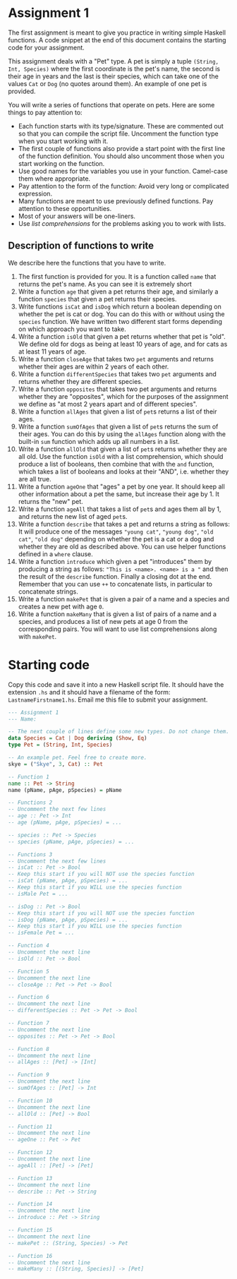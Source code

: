 # Assignment 1

The first assignment is meant to give you practice in writing simple Haskell functions. A code snippet at the end of this document contains the starting code for your assignment.

This assignment deals with a "Pet" type. A pet is simply a tuple `(String, Int, Species)` where the first coordinate is the pet's name, the second is their age in years and the last is their species, which can take one of the values `Cat` or `Dog` (no quotes around them). An example of one pet is provided.

You will write a series of functions that operate on pets. Here are some things to pay attention to:

- Each function starts with its type/signature. These are commented out so that you can compile the script file. Uncomment the function type when you start working with it.
- The first couple of functions also provide a start point with the first line of the function definition. You should also uncomment those when you start working on the function.
- Use good names for the variables you use in your function. Camel-case them where appropriate.
- Pay attention to the form of the function: Avoid very long or complicated expression.
- Many functions are meant to use previously defined functions. Pay attention to these opportunities.
- Most of your answers will be one-liners.
- Use *list comprehensions* for the problems asking you to work with lists.

## Description of functions to write

We describe here the functions that you have to write.

1. The first function is provided for you. It is a function called `name` that returns the pet's name. As you can see it is extremely short
2. Write a function `age` that given a pet returns their age, and similarly a function `species` that given a pet returns their species.
3. Write functions `isCat` and `isDog` which return a boolean depending on whether the pet is cat or dog. You can do this with or without using the `species` function. We have written two different start forms depending on which approach you want to take.
4. Write a function `isOld` that given a pet returns whether that pet is "old". We define old for dogs as being at least 10 years of age, and for cats as at least 11 years of age.
5. Write a function `closeAge` that takes two `pet` arguments and returns whether their ages are within 2 years of each other.
6. Write a function `differentSpecies` that takes two `pet` arguments and returns whether they are different species.
7. Write a function `opposites` that takes two pet arguments and returns whether they are "opposites", which for the purposes of the assignment we define as "at most 2 years apart and of different species".
8. Write a function `allAges` that given a list of `pet`s returns a list of their ages.
9. Write a function `sumOfAges` that given a list of `pet`s returns the sum of their ages. You can do this by using the `allAges` function along with the built-in `sum` function which adds up all numbers in a list.
10. Write a function `allOld` that given a list of `pet`s returns whether they are all old. Use the function `isOld` with a list comprehension, which should produce a list of booleans, then combine that with the `and` function, which takes a list of booleans and looks at their "AND", i.e. whether they are all true.
11. Write a function `ageOne` that "ages" a pet by one year. It should keep all other information about a pet the same, but increase their age by 1. It returns the "new" pet.
12. Write a function `ageAll` that takes a list of `pet`s and ages them all by 1, and returns the new list of aged `pet`s.
13. Write a function `describe` that takes a pet and returns a string as follows: It will produce one of the messages `"young cat"`, `"young dog"`, `"old cat"`, `"old dog"` depending on whether the pet is a cat or a dog and whether they are old as described above. You can use helper functions defined in a `where` clause.
14. Write a function `introduce` which given a pet "introduces" them by producing a string as follows: `"This is <name>. <name> is a "` and then the result of the `describe` function. Finally a closing dot at the end. Remember that you can use `++` to concatenate lists, in particular to concatenate strings.
15. Write a function `makePet` that is given a pair of a name and a species and creates a new pet with age `0`.
16. Write a function `makeMany` that is given a list of pairs of a name and a species, and produces a list of new pets at age 0 from the corresponding pairs. You will want to use list comprehensions along with `makePet`.

# Starting code

Copy this code and save it into a new Haskell script file. It should have the extension `.hs` and it should have a filename of the form: `LastnameFirstname1.hs`. Email me this file to submit your assignment.

```haskell
--- Assignment 1
--- Name:

-- The next couple of lines define some new types. Do not change them.
data Species = Cat | Dog deriving (Show, Eq)
type Pet = (String, Int, Species)

-- An example pet. Feel free to create more.
skye = ("Skye", 3, Cat) :: Pet

-- Function 1
name :: Pet -> String
name (pName, pAge, pSpecies) = pName

-- Functions 2
-- Uncomment the next few lines
-- age :: Pet -> Int
-- age (pName, pAge, pSpecies) = ...

-- species :: Pet -> Species
-- species (pName, pAge, pSpecies) = ...

-- Functions 3
-- Uncomment the next few lines
-- isCat :: Pet -> Bool
-- Keep this start if you will NOT use the species function
-- isCat (pName, pAge, pSpecies) = ...
-- Keep this start if you WILL use the species function
-- isMale Pet = ...

-- isDog :: Pet -> Bool
-- Keep this start if you will NOT use the species function
-- isDog (pName, pAge, pSpecies) = ...
-- Keep this start if you WILL use the species function
-- isFemale Pet = ...

-- Function 4
-- Uncomment the next line
-- isOld :: Pet -> Bool

-- Function 5
-- Uncomment the next line
-- closeAge :: Pet -> Pet -> Bool

-- Function 6
-- Uncomment the next line
-- differentSpecies :: Pet -> Pet -> Bool

-- Function 7
-- Uncomment the next line
-- opposites :: Pet -> Pet -> Bool

-- Function 8
-- Uncomment the next line
-- allAges :: [Pet] -> [Int]

-- Function 9
-- Uncomment the next line
-- sumOfAges :: [Pet] -> Int

-- Function 10
-- Uncomment the next line
-- allOld :: [Pet] -> Bool

-- Function 11
-- Uncomment the next line
-- ageOne :: Pet -> Pet

-- Function 12
-- Uncomment the next line
-- ageAll :: [Pet] -> [Pet]

-- Function 13
-- Uncomment the next line
-- describe :: Pet -> String

-- Function 14
-- Uncomment the next line
-- introduce :: Pet -> String

-- Function 15
-- Uncomment the next line
-- makePet :: (String, Species) -> Pet

-- Function 16
-- Uncomment the next line
-- makeMany :: [(String, Species)] -> [Pet]
```
